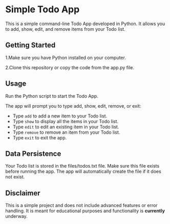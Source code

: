 # Simple Todo App
This is a simple command-line Todo App developed in Python. It allows you to add, show, edit, and remove items from your Todo list.

## Getting Started
1.Make sure you have Python installed on your computer.

2.Clone this repository or copy the code from the app.py file.

## Usage
Run the Python script to start the Todo App.

The app will prompt you to type add, show, edit, remove, or exit:

- Type  ```add``` to add a new item to your Todo list.
- Type ```show``` to display all the items in your Todo list.
- Type ```edit``` to edit an existing item in your Todo list.
- Type ```remove``` to remove an item from your Todo list.
- Type ```exit``` to exit the app.

## Data Persistence
Your Todo list is stored in the files/todos.txt file. Make sure this file exists before running the app. The app will automatically create the file if it does not exist.

## Disclaimer
This is a simple project and does not include advanced features or error handling. It is meant for educational purposes and functionality is **currently** underway. 
